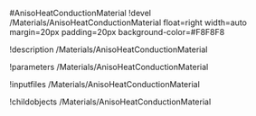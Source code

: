 <!-- MOOSE Object Documentation Stub: Remove this when content is added. -->
#AnisoHeatConductionMaterial
!devel /Materials/AnisoHeatConductionMaterial float=right width=auto margin=20px padding=20px background-color=#F8F8F8

!description /Materials/AnisoHeatConductionMaterial

!parameters /Materials/AnisoHeatConductionMaterial

!inputfiles /Materials/AnisoHeatConductionMaterial

!childobjects /Materials/AnisoHeatConductionMaterial
